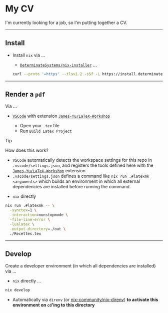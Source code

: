 # My CV

I'm currently looking for a job, so I'm putting together a CV.


---


## Install

- Install `nix` via ...


  - [`DeterminateSystems/nix-installer`](https://github.com/DeterminateSystems/nix-installer) ...


  ```sh
  curl --proto '=https' --tlsv1.2 -sSf -L https://install.determinate.systems/nix | sh -s -- install
  ```



---


## Render a `pdf`

Via ...


- [`VSCode`](https://code.visualstudio.com/download) with extension [`James-Yu/LaTeX-Workshop`](https://github.com/James-Yu/LaTeX-Workshop)

  - Open your `.tex` file
  - Run `Build Latex Project`

> [!TIP]
> How does this work?
> 
> - `VSCode` automatically detects the workspace settings for this repo in `.vscode/settings.json`, and registers the tools defined here with the [`James-Yu/LaTeX-Workshop`](https://github.com/James-Yu/LaTeX-Workshop) extension
> - `.vscode/settings.json` defines a command like `nix run .#latexmk <arguments>` which builds an environment in which all external dependencies are installed before running the command.

- `nix` directly

```sh
nix run .#latexmk -- \
  -synctex=1 \
  -interaction=nonstopmode \
  -file-line-error \
  -lualatex \
  -output-directory=./out \
  ./Recettes.tex
```


---


## Develop

Create a developer environment (in which all dependencies are installed) via ...

- `nix` directly ...

```sh
nix develop
```

- Automatically via `direnv` (or [nix-community/nix-direnv](https://github.com/nix-community/nix-direnv)) **to activate this environment on `cd`'ing to this directory**
